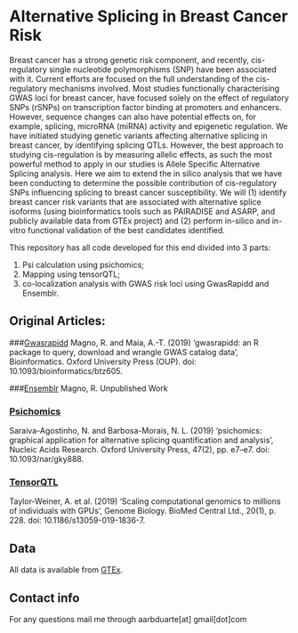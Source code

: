 # Alternative Splicing in Breast Cancer Risk
Breast cancer has a strong genetic risk component, and recently, cis-regulatory single nucleotide polymorphisms (SNP) have been associated with it. Current efforts are focused on the full understanding of the cis-regulatory mechanisms involved.
Most studies functionally characterising GWAS loci for breast cancer, have focused solely on the effect of regulatory SNPs (rSNPs) on transcription factor binding at promoters and enhancers.
However, sequence changes can also have potential effects on, for example, splicing, microRNA (miRNA) activity and epigenetic regulation. We have initiated studying genetic variants affecting alternative splicing in breast cancer, by identifying splicing QTLs. However, the best approach to studying cis-regulation is by measuring allelic effects, as such the most powerful method to apply in our studies is Allele Specific Alternative Splicing analysis. Here we aim to extend the in silico analysis that we have been conducting to determine the possible contribution of cis-regulatory SNPs influencing splicing to breast cancer susceptibility. We will (1) identify breast cancer risk variants that are associated with alternative splice isoforms (using bioinformatics tools such as PAIRADISE and ASARP, and publicly available data from GTEx project) and (2) perform in-silico and in-vitro functional validation of the best candidates identified.

This repository has all code developed for this end divided into 3 parts:
1) Psi calculation using psichomics;
2) Mapping using tensorQTL;
3) co-localization analysis with GWAS risk loci using GwasRapidd and Ensemblr.

## Original Articles:
###[Gwasrapidd](https://github.com/ramiromagno/gwasrapidd)
Magno, R. and Maia, A.-T. (2019) ‘gwasrapidd: an R package to query, download and wrangle GWAS catalog data’, Bioinformatics. Oxford University Press (OUP). doi: 10.1093/bioinformatics/btz605.

###[Ensemblr](https://github.com/ramiromagno/ensemblr)
Magno, R. Unpublished Work

### [Psichomics](https://github.com/nuno-agostinho/psichomics)
Saraiva-Agostinho, N. and Barbosa-Morais, N. L. (2019) ‘psichomics: graphical application for alternative splicing quantification and analysis’, Nucleic Acids Research. Oxford University Press, 47(2), pp. e7–e7. doi: 10.1093/nar/gky888.


### [TensorQTL](https://github.com/broadinstitute/tensorqtl)
Taylor-Weiner, A. et al. (2019) ‘Scaling computational genomics to millions of individuals with GPUs’, Genome Biology. BioMed Central Ltd., 20(1), p. 228. doi: 10.1186/s13059-019-1836-7.

## Data
All data is available from [GTEx](https://gtexportal.org/home/).

## Contact info
For any questions mail me through
aarbduarte[at] gmail[dot]com
